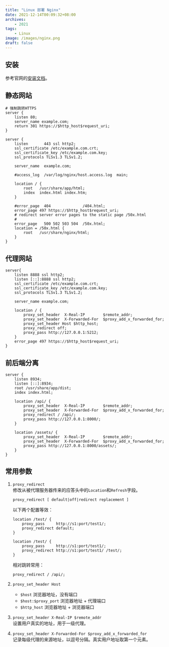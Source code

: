 ```yaml
---
title: "Linux 部署 Nginx"
date: 2021-12-14T00:09:32+08:00
archives: 
    - 2021
tags:
    - Linux
image: /images/nginx.png
draft: false
---
```


## 安装
参考官网的[安装文档](https://nginx.org/en/linux_packages.html)。

## 静态网站
```shell
# 强制跳转HTTPS
server {
    listen 80;
    server_name example.com;
    return 301 https://$http_host$request_uri;
}

server {
    listen       443 ssl http2;
    ssl_certificate /etc/example.com.crt;
    ssl_certificate_key /etc/example.com.key;
    ssl_protocols TLSv1.3 TLSv1.2;
    
    server_name  example.com;

    #access_log  /var/log/nginx/host.access.log  main;

    location / {
        root   /usr/share/app/html;
        index  index.html index.htm;
    }

    #error_page  404              /404.html;
    error_page 497 https://$http_host$request_uri;
    # redirect server error pages to the static page /50x.html
    #
    error_page   500 502 503 504  /50x.html;
    location = /50x.html {
        root   /usr/share/nginx/html;
    }
}
```

## 代理网站
```shell
server{
    listen 8888 ssl http2;
    listen [::]:8888 ssl http2;
    ssl_certificate /etc/example.com.crt;
    ssl_certificate_key /etc/example.com.key;
    ssl_protocols TLSv1.3 TLSv1.2;
    
    server_name example.com;
    
    location / {
        proxy_set_header  X-Real-IP        $remote_addr;
        proxy_set_header  X-Forwarded-For  $proxy_add_x_forwarded_for;
        proxy_set_header Host $http_host;
        proxy_redirect off;
        proxy_pass http://127.0.0.1:5212;
    }
    error_page 497 https://$http_host$request_uri;
}
```

## 前后端分离
```shell
server {
    listen 8934;
    listen [::]:8934;
    root /usr/share/app/dist;
    index index.html;
    
    location /api/ {
        proxy_set_header  X-Real-IP        $remote_addr;
        proxy_set_header  X-Forwarded-For  $proxy_add_x_forwarded_for;
        proxy_redirect / /api/;
        proxy_pass http://127.0.0.1:8000/;
    }
    
    location /assets/ {
        proxy_set_header  X-Real-IP        $remote_addr;
        proxy_set_header  X-Forwarded-For  $proxy_add_x_forwarded_for;
        proxy_pass http://127.0.0.1:8000/assets/;
    }
}
```

## 常用参数
1. `proxy_redirect`  
    修改从被代理服务器传来的应答头中的`Location`和`Refresh`字段。
    ```shell
    proxy_redirect [ default|off|redirect replacement ]
    ```
    以下两个配置等效：
    ```shell
    location /test/ {
        proxy_pass     http://s1:port/test1/;
        proxy_redirect default;
    }
    
    location /test/ {
        proxy_pass     http://s1:port/test1/;
        proxy_redirect http://s1:port/test1/ /test/;
    }
    ```
    相对跳转常用：
    ```shell
    proxy_redirect / /api/;
    ```

2. `proxy_set_header Host`  
   - `$host` 浏览器地址，没有端口
   - `$host:$proxy_port` 浏览器地址 + 代理端口
   - `$http_host` 浏览器地址 + 浏览器端口

3. `proxy_set_header X-Real-IP $remote_addr`  
   设置用户真实的地址，用于一级代理。

4. `proxy_set_header X-Forwarded-For $proxy_add_x_forwarded_for`  
   记录每级代理的来源地址，以逗号分隔。真实用户地址取第一个元素。
